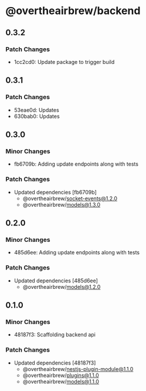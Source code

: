 # @overtheairbrew/backend

## 0.3.2

### Patch Changes

- 1cc2cd0: Update package to trigger build

## 0.3.1

### Patch Changes

- 53eae0d: Updates
- 630bab0: Updates

## 0.3.0

### Minor Changes

- fb6709b: Adding update endpoints along with tests

### Patch Changes

- Updated dependencies [fb6709b]
  - @overtheairbrew/socket-events@1.2.0
  - @overtheairbrew/models@1.3.0

## 0.2.0

### Minor Changes

- 485d6ee: Adding update endpoints along with tests

### Patch Changes

- Updated dependencies [485d6ee]
  - @overtheairbrew/models@1.2.0

## 0.1.0

### Minor Changes

- 48187f3: Scaffolding backend api

### Patch Changes

- Updated dependencies [48187f3]
  - @overtheairbrew/nestjs-plugin-module@1.1.0
  - @overtheairbrew/plugins@1.1.0
  - @overtheairbrew/models@1.1.0
